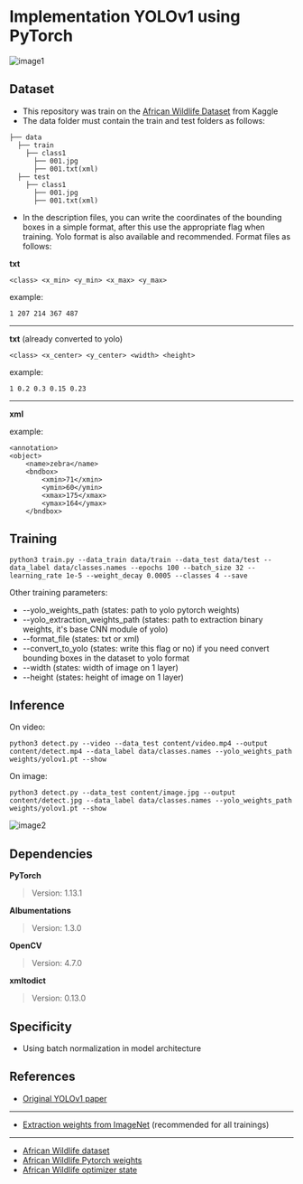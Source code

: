# Implementation YOLOv1 using PyTorch
![image1](https://user-images.githubusercontent.com/86290623/219783934-c0553408-48f6-474c-bd45-05b65c450e5b.jpg)

## Dataset
* This repository was train on the [African Wildlife Dataset](https://www.kaggle.com/datasets/biancaferreira/african-wildlife) from Kaggle
* The data folder must contain the train and test folders as follows:
> 
    ├── data 
      ├── train
        ├── class1
          ├── 001.jpg
          ├── 001.txt(xml)
      ├── test 
        ├── class1
          ├── 001.jpg
          ├── 001.txt(xml)
        
* In the description files, you can write the coordinates of the bounding boxes in a simple format, after this use the appropriate flag when training. Yolo format is also available and recommended. Format files as follows:

**txt**
>
    <class> <x_min> <y_min> <x_max> <y_max>
example:
>
    1 207 214 367 487
___
**txt** (already converted to yolo)
>
    <class> <x_center> <y_center> <width> <height>
example:
>
    1 0.2 0.3 0.15 0.23
___
**xml**

example:
>
    <annotation>
	<object>
		<name>zebra</name>
		<bndbox>
			<xmin>71</xmin>
			<ymin>60</ymin>
			<xmax>175</xmax>
			<ymax>164</ymax>
		</bndbox>
    
## Training
> 
    python3 train.py --data_train data/train --data_test data/test --data_label data/classes.names --epochs 100 --batch_size 32 --learning_rate 1e-5 --weight_decay 0.0005 --classes 4 --save

Other training parameters:
* --yolo_weights_path            (states: path to yolo pytorch weights)
* --yolo_extraction_weights_path (states: path to extraction binary weights, it's base CNN module of yolo)
* --format_file                  (states: txt or xml)
* --convert_to_yolo              (states: write this flag or no) if you need convert bounding boxes in the dataset to yolo format
* --width                        (states: width of image on 1 layer)
* --height                       (states: height of image on 1 layer)

## Inference
On video:
> 
    python3 detect.py --video --data_test content/video.mp4 --output content/detect.mp4 --data_label data/classes.names --yolo_weights_path weights/yolov1.pt --show
On image:
> 
    python3 detect.py --data_test content/image.jpg --output content/detect.jpg --data_label data/classes.names --yolo_weights_path weights/yolov1.pt --show

![image2](https://user-images.githubusercontent.com/86290623/219795511-21dd8c57-387d-45cf-8f28-6bcee6621fee.jpg)

## Dependencies
**PyTorch** 
> Version: 1.13.1

**Albumentations**
> Version: 1.3.0

**OpenCV**
> Version: 4.7.0

**xmltodict**
> Version: 0.13.0


## Specificity
* Using batch normalization in model architecture

## References
* [Original YOLOv1 paper](https://arxiv.org/pdf/1612.08242.pdf)
___	
* [Extraction weights from ImageNet](https://pjreddie.com/media/files/extraction.weights) (recommended for all trainings)
___
* [African Wildlife dataset](https://www.kaggle.com/datasets/biancaferreira/african-wildlife?resource=download)
* [African Wildlife Pytorch weights](https://drive.google.com/file/d/1V8tXqC5kN1WM3I7kk-w56RNFyL9oDAQV/view?usp=share_link)
* [African Wildlife optimizer state](https://drive.google.com/u/1/uc?id=1V8tXqC5kN1WM3I7kk-w56RNFyL9oDAQV&export=download)
